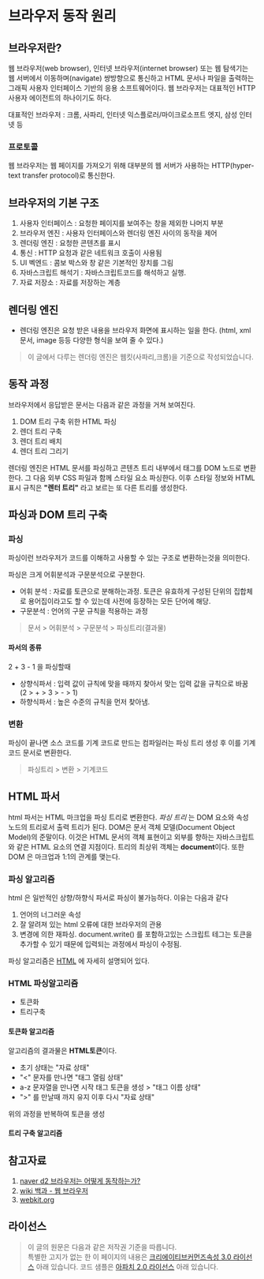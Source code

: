 # 브라우저 동작 원리

## 브라우저란?

웹 브라우저(web browser), 인터넷 브라우저(internet browser) 또는 웹 탐색기는 웹 서버에서 이동하며(navigate) 쌍방향으로 통신하고 HTML 문서나 파일을 출력하는 그래픽 사용자 인터페이스 기반의 응용 소프트웨어이다. 웹 브라우저는 대표적인 HTTP 사용자 에이전트의 하나이기도 하다.

대표적인 브라우저 : 크롬, 사파리, 인터넷 익스플로러/마이크로소프트 엣지, 삼성 인터넷 등

### 프로토콜

웹 브라우저는 웹 페이지를 가져오기 위해 대부분의 웹 서버가 사용하는 HTTP(hyper-text transfer protocol)로 통신한다.

## 브라우저의 기본 구조

1. 사용자 인터페이스 : 요청한 페이지를 보여주는 창을 제외한 나머지 부분
2. 브라우저 엔진 : 사용자 인터페이스와 렌더링 엔진 사이의 동작을 제어
3. 렌더링 엔진 : 요청한 콘텐츠를 표시
4. 통신 : HTTP 요청과 같은 네트워크 호출이 사용됨
5. UI 벡엔드 : 콤보 박스와 창 같은 기본적인 장치를 그림
6. 자바스크립트 해석기 : 자바스크립트코드를 해석하고 실행.
7. 자료 저장소 : 자료를 저장하는 계층

## 렌더링 엔진

- 렌더링 엔진은 요청 받은 내용을 브라우저 화면에 표시하는 일을 한다. (html, xml문서, image 등등 다양한 형식을 보여 줄 수 있다.)

> 이 글에서 다루는 렌더링 엔진은 웹킷(사파리,크롬)을 기준으로 작성되었습니다.

## 동작 과정

브라우저에서 응답받은 문서는 다음과 같은 과정을 거쳐 보여진다.

1. DOM 트리 구축 위한 HTML 파싱
2. 렌더 트리 구축
3. 렌더 트리 배치
4. 렌더 트리 그리기

렌더링 엔진은 HTML 문서를 파싱하고 콘텐츠 트리 내부에서 태그를 DOM 노드로 변환한다.
그 다음 외부 CSS 파일과 함께 스타일 요소 파싱한다.
이후 스타일 정보와 HTML 표시 규칙은 **"렌터 트리"** 라고 보르는 또 다른 트리를 생성한다.

## 파싱과 DOM 트리 구축

### 파싱

파싱이런 브라우저가 코드를 이해하고 사용할 수 있는 구조로 변환하는것을 의미한다.

파싱은 크게 어휘분석과 구문분석으로 구분한다.

- 어휘 분석 : 자료를 토큰으로 분해하는과정. 토큰은 유효하게 구성된 단위의 집합체로 용어집이라고도 할 수 있는데 사전에 등장하는 모든 단어에 해당.
- 구문분석 : 언어의 구문 규칙을 적용하는 과정

> 문서 > 어휘분석 > 구문분석 > 파싱트리(결과물)

#### 파서의 종류

2 + 3 - 1 을 파싱할때

- 상향식파서 : 입력 값이 규칙에 맞을 때까지 찾아서 맞는 입력 값을 규칙으로 바꿈 (2 > + > 3 > - > 1)
- 하향식파서 : 높은 수준의 규칙을 먼저 찾아냄.

### 변환

파싱이 끝나면 소스 코드를 기계 코드로 만드는 컴파일러는 파싱 트리 생성 후 이를 기계 코드 문서로 변환한다.

> 파싱트리 > 변환 > 기계코드

## HTML 파서

html 파서는 HTML 마크업을 파싱 트리로 변환한다.
_파싱 트리_ 는 DOM 요소와 속성 노드의 트리로서 출력 트리가 된다. DOM은 문서 객체 모델(Document Object Model)의 준말이다.
이것은 HTML 문서의 객체 표현이고 외부를 향하는 자바스크립트와 같은 HTML 요소의 연결 지점이다. 트리의 최상위 객체는 **document**이다. 또한 DOM 은 마크업과 1:1의 관계를 맺는다.

### 파싱 알고리즘

html 은 일반적인 상향/하향식 파서로 파싱이 불가능하다. 이유는 다음과 같다

1. 언어의 너그러운 속성
2. 잘 알려져 있는 html 오류에 대한 브라우저의 관용
3. 변경에 의한 재파싱. document.write() 를 포함하고있는 스크립트 테그는 토큰을 추가할 수 있기 때문에 입력되는 과정에서 파싱이 수정됨.

파싱 알고리즘은 [HTML](https://html.spec.whatwg.org/multipage/parsing.html) 에 자세히 설명되어 있다.

### HTML 파싱알고리즘

- 토큰화
- 트리구축

#### 토큰화 알고리즘

알고리즘의 결과물은 **HTML토큰**이다.

- 초기 상태는 "자료 상태"
- "<" 문자를 만나면 "태그 열림 상태"
- a-z 문자열을 만나면 시작 태그 토큰을 생성 > "태그 이름 상태"
- ">" 를 만날때 까지 유지 이후 다시 "자료 상태"

위의 과정을 반복하여 토큰을 생성

#### 트리 구축 알고리즘

## 참고자료

1. [naver d2 브라우저는 어떻게 동작하는가?](https://d2.naver.com/helloworld/59361)
2. [wiki 백과 - 웹 브라우저](https://ko.wikipedia.org/wiki/%EC%9B%B9_%EB%B8%8C%EB%9D%BC%EC%9A%B0%EC%A0%80)
3. [webkit.org](https://webkit.org/)

## 라이선스

> 이 글의 원문은 다음과 같은 저작권 기준을 따릅니다.  
> 특별한 고지가 없는 한 이 페이지의 내용은 [크리에이티브커먼즈속성 3.0 라이선스](https://creativecommons.org/licenses/by/3.0/deed.ko) 아래 있습니다. 코드 샘플은 [아파치 2.0 라이선스](https://www.apache.org/licenses/LICENSE-2.0) 아래 있습니다.

